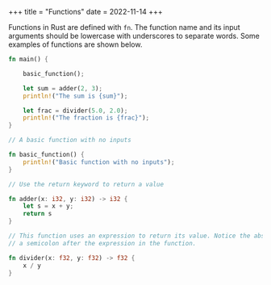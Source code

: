 +++
title = "Functions"
date = 2022-11-14
+++

Functions in Rust are defined with `fn`. The function name and its input arguments should be lowercase with underscores to separate words. Some examples of functions are shown below.

```rust
fn main() {

    basic_function();

    let sum = adder(2, 3);
    println!("The sum is {sum}");

    let frac = divider(5.0, 2.0);
    println!("The fraction is {frac}");
}

// A basic function with no inputs

fn basic_function() {
    println!("Basic function with no inputs");
}

// Use the return keyword to return a value

fn adder(x: i32, y: i32) -> i32 {
    let s = x + y;
    return s
}

// This function uses an expression to return its value. Notice the absence of
// a semicolon after the expression in the function.

fn divider(x: f32, y: f32) -> f32 {
    x / y
}
```
